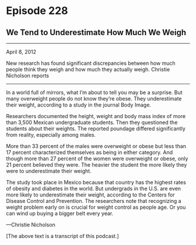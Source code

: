 # Episode 228

## We Tend to Underestimate How Much We Weigh

---

April 8, 2012

New research has found significant discrepancies between how much people think they weigh and how much they actually weigh. Christie Nicholson reports

---

In a world full of mirrors, what I’m about to tell you may be a surprise. But many overweight people do not know they’re obese. They underestimate their weight, according to a study in the journal Body Image.

Researchers documented the height, weight and body mass index of more than 3,500 Mexican undergraduate students. Then they questioned the students about their weights. The reported poundage differed significantly from reality, especially among males.

More than 33 percent of the males were overweight or obese but less than 17 percent characterized themselves as being in either category. And though more than 27 percent of the women were overweight or obese, only 21 percent believed they were. The heavier the student the more likely they were to underestimate their weight.

The study took place in Mexico because that country has the highest rates of obesity and diabetes in the world. But undergrads in the U.S. are even more likely to underestimate their weight, according to the Centers for Disease Control and Prevention. The researchers note that recognizing a weight problem early on is crucial for weight control as people age. Or you can wind up buying a bigger belt every year.

—Christie Nicholson

[The above text is a transcript of this podcast.]

